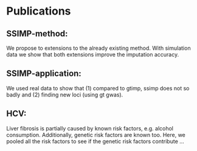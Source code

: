 # Publications


## SSIMP-method: 
We propose to extensions to the already existing method. With simulation data we show that both extensions improve the imputation accuracy.

## SSIMP-application:
We used real data to show that (1) compared to gtimp, ssimp does not so badly and (2) finding new loci (using gt gwas). 

## HCV:
Liver fibrosis is partially caused by known risk factors, e.g. alcohol consumption. Additionally, genetic risk factors are known too. Here, we pooled all the risk factors to see if the genetic risk factors contribute ... 